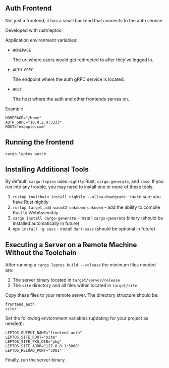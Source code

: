 ## Auth Frontend

Not just a frontend, it has a small backend that connects to the auth service.

Developed with rust/leptos.

Application environment variables:

-   `HOMEPAGE`

    The url where users would get redirected to after they've logged in.

-   `AUTH_GRPC`

    The endpoint where the auth gRPC service is located.

-   `HOST`

    The host where the auth and other frontends serves on.

Example

```
HOMEPAGE="/home"
AUTH_GRPC="10.0.2.4:3333"
HOST="example.com"
```

## Running the frontend

`cargo leptos watch`

## Installing Additional Tools

By default, `cargo-leptos` uses `nightly` Rust, `cargo-generate`, and `sass`. If you run into any trouble, you may need to install one or more of these tools.

1. `rustup toolchain install nightly --allow-downgrade` - make sure you have Rust nightly
2. `rustup target add wasm32-unknown-unknown` - add the ability to compile Rust to WebAssembly
3. `cargo install cargo-generate` - install `cargo-generate` binary (should be installed automatically in future)
4. `npm install -g sass` - install `dart-sass` (should be optional in future)

## Executing a Server on a Remote Machine Without the Toolchain

After running a `cargo leptos build --release` the minimum files needed are:

1. The server binary located in `target/server/release`
2. The `site` directory and all files within located in `target/site`

Copy these files to your remote server. The directory structure should be:

```text
frontend_auth
site/
```

Set the following enviornment variables (updating for your project as needed):

```text
LEPTOS_OUTPUT_NAME="frontend_auth"
LEPTOS_SITE_ROOT="site"
LEPTOS_SITE_PKG_DIR="pkg"
LEPTOS_SITE_ADDR="127.0.0.1:3000"
LEPTOS_RELOAD_PORT="3001"
```

Finally, run the server binary.
